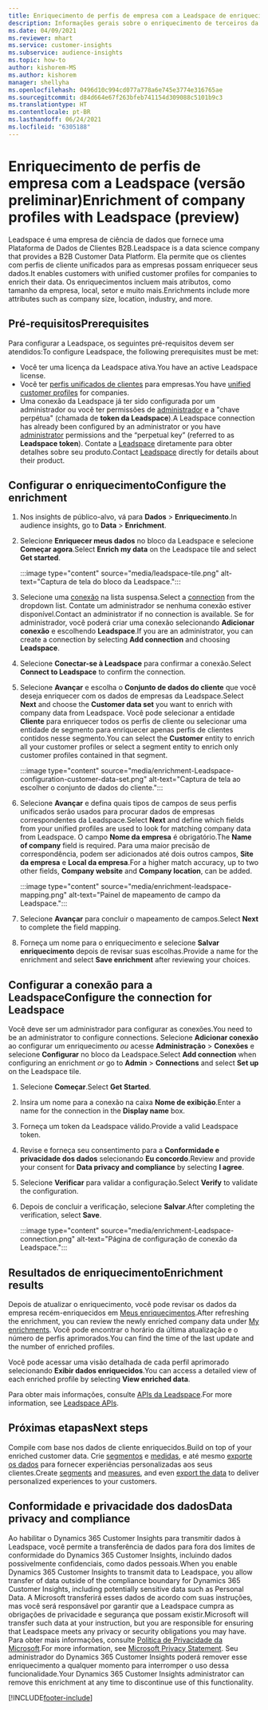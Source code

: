 ```yaml
---
title: Enriquecimento de perfis de empresa com a Leadspace de enriquecimento de terceiros
description: Informações gerais sobre o enriquecimento de terceiros da Leadspace.
ms.date: 04/09/2021
ms.reviewer: mhart
ms.service: customer-insights
ms.subservice: audience-insights
ms.topic: how-to
author: kishorem-MS
ms.author: kishorem
manager: shellyha
ms.openlocfilehash: 0496d10c994cd077a778a6e745e3774e316765ae
ms.sourcegitcommit: d84d664e67f263bfeb741154d309088c5101b9c3
ms.translationtype: HT
ms.contentlocale: pt-BR
ms.lasthandoff: 06/24/2021
ms.locfileid: "6305188"
---
```

# <a name="enrichment-of-company-profiles-with-leadspace-preview"></a><span data-ttu-id="94ff6-103">Enriquecimento de perfis de empresa com a Leadspace (versão preliminar)</span><span class="sxs-lookup"><span data-stu-id="94ff6-103">Enrichment of company profiles with Leadspace (preview)</span></span>

<span data-ttu-id="94ff6-104">Leadspace é uma empresa de ciência de dados que fornece uma Plataforma de Dados de Clientes B2B.</span><span class="sxs-lookup"><span data-stu-id="94ff6-104">Leadspace is a data science company that provides a B2B Customer Data Platform.</span></span> <span data-ttu-id="94ff6-105">Ela permite que os clientes com perfis de cliente unificados para as empresas possam enriquecer seus dados.</span><span class="sxs-lookup"><span data-stu-id="94ff6-105">It enables customers with unified customer profiles for companies to enrich their data.</span></span> <span data-ttu-id="94ff6-106">Os enriquecimentos incluem mais atributos, como tamanho da empresa, local, setor e muito mais.</span><span class="sxs-lookup"><span data-stu-id="94ff6-106">Enrichments include more attributes such as company size, location, industry, and more.</span></span>

## <a name="prerequisites"></a><span data-ttu-id="94ff6-107">Pré-requisitos</span><span class="sxs-lookup"><span data-stu-id="94ff6-107">Prerequisites</span></span>

<span data-ttu-id="94ff6-108">Para configurar a Leadspace, os seguintes pré-requisitos devem ser atendidos:</span><span class="sxs-lookup"><span data-stu-id="94ff6-108">To configure Leadspace, the following prerequisites must be met:</span></span>

- <span data-ttu-id="94ff6-109">Você ter uma licença da Leadspace ativa.</span><span class="sxs-lookup"><span data-stu-id="94ff6-109">You have an active Leadspace license.</span></span>
- <span data-ttu-id="94ff6-110">Você ter [perfis unificados de clientes](customer-profiles.md) para empresas.</span><span class="sxs-lookup"><span data-stu-id="94ff6-110">You have [unified customer profiles](customer-profiles.md) for companies.</span></span>
- <span data-ttu-id="94ff6-111">Uma conexão da Leadspace já ter sido configurada por um administrador ou você ter permissões de [administrador](permissions.md#administrator) e a "chave perpétua" (chamada de **token da Leadspace**).</span><span class="sxs-lookup"><span data-stu-id="94ff6-111">A Leadspace connection has already been configured by an administrator or you have [administrator](permissions.md#administrator) permissions and the “perpetual key” (referred to as **Leadspace token**).</span></span> <span data-ttu-id="94ff6-112">Contate a [Leadspace](https://www.leadspace.com/products/leadspace-on-demand/) diretamente para obter detalhes sobre seu produto.</span><span class="sxs-lookup"><span data-stu-id="94ff6-112">Contact [Leadspace](https://www.leadspace.com/products/leadspace-on-demand/) directly for details about their product.</span></span>

## <a name="configure-the-enrichment"></a><span data-ttu-id="94ff6-113">Configurar o enriquecimento</span><span class="sxs-lookup"><span data-stu-id="94ff6-113">Configure the enrichment</span></span>

1. <span data-ttu-id="94ff6-114">Nos insights de público-alvo, vá para **Dados** > **Enriquecimento**.</span><span class="sxs-lookup"><span data-stu-id="94ff6-114">In audience insights, go to **Data** > **Enrichment**.</span></span>

1. <span data-ttu-id="94ff6-115">Selecione **Enriquecer meus dados** no bloco da Leadspace e selecione **Começar agora**.</span><span class="sxs-lookup"><span data-stu-id="94ff6-115">Select **Enrich my data** on the Leadspace tile and select **Get started**.</span></span>

   :::image type="content" source="media/leadspace-tile.png" alt-text="Captura de tela do bloco da Leadspace.":::

1. <span data-ttu-id="94ff6-117">Selecione uma [conexão](connections.md) na lista suspensa.</span><span class="sxs-lookup"><span data-stu-id="94ff6-117">Select a [connection](connections.md) from the dropdown list.</span></span> <span data-ttu-id="94ff6-118">Contate um administrador se nenhuma conexão estiver disponível.</span><span class="sxs-lookup"><span data-stu-id="94ff6-118">Contact an administrator if no connection is available.</span></span> <span data-ttu-id="94ff6-119">Se for administrador, você poderá criar uma conexão selecionando **Adicionar conexão** e escolhendo **Leadspace**.</span><span class="sxs-lookup"><span data-stu-id="94ff6-119">If you are an administrator, you can create a connection by selecting **Add connection** and choosing **Leadspace**.</span></span> 

1. <span data-ttu-id="94ff6-120">Selecione **Conectar-se à Leadspace** para confirmar a conexão.</span><span class="sxs-lookup"><span data-stu-id="94ff6-120">Select **Connect to Leadspace** to confirm the connection.</span></span>

1. <span data-ttu-id="94ff6-121">Selecione **Avançar** e escolha o **Conjunto de dados do cliente** que você deseja enriquecer com os dados de empresas da Leadspace.</span><span class="sxs-lookup"><span data-stu-id="94ff6-121">Select **Next** and choose the **Customer data set** you want to enrich with company data from Leadspace.</span></span> <span data-ttu-id="94ff6-122">Você pode selecionar a entidade **Cliente** para enriquecer todos os perfis de cliente ou selecionar uma entidade de segmento para enriquecer apenas perfis de clientes contidos nesse segmento.</span><span class="sxs-lookup"><span data-stu-id="94ff6-122">You can select the **Customer** entity to enrich all your customer profiles or select a segment entity to enrich only customer profiles contained in that segment.</span></span>

    :::image type="content" source="media/enrichment-Leadspace-configuration-customer-data-set.png" alt-text="Captura de tela ao escolher o conjunto de dados do cliente.":::

1. <span data-ttu-id="94ff6-124">Selecione **Avançar** e defina quais tipos de campos de seus perfis unificados serão usados para procurar dados de empresas correspondentes da Leadspace.</span><span class="sxs-lookup"><span data-stu-id="94ff6-124">Select **Next** and define which fields from your unified profiles are used to look for matching company data from Leadspace.</span></span> <span data-ttu-id="94ff6-125">O campo **Nome da empresa** é obrigatório.</span><span class="sxs-lookup"><span data-stu-id="94ff6-125">The **Name of company** field is required.</span></span> <span data-ttu-id="94ff6-126">Para uma maior precisão de correspondência, podem ser adicionados até dois outros campos, **Site da empresa** e **Local da empresa**.</span><span class="sxs-lookup"><span data-stu-id="94ff6-126">For a higher match accuracy, up to two other fields, **Company website** and **Company location**, can be added.</span></span>

   :::image type="content" source="media/enrichment-leadspace-mapping.png" alt-text="Painel de mapeamento de campo da Leadspace.":::

1. <span data-ttu-id="94ff6-128">Selecione **Avançar** para concluir o mapeamento de campos.</span><span class="sxs-lookup"><span data-stu-id="94ff6-128">Select **Next** to complete the field mapping.</span></span>

1. <span data-ttu-id="94ff6-129">Forneça um nome para o enriquecimento e selecione **Salvar enriquecimento** depois de revisar suas escolhas.</span><span class="sxs-lookup"><span data-stu-id="94ff6-129">Provide a name for the enrichment and select **Save enrichment** after reviewing your choices.</span></span>


## <a name="configure-the-connection-for-leadspace"></a><span data-ttu-id="94ff6-130">Configurar a conexão para a Leadspace</span><span class="sxs-lookup"><span data-stu-id="94ff6-130">Configure the connection for Leadspace</span></span> 

<span data-ttu-id="94ff6-131">Você deve ser um administrador para configurar as conexões.</span><span class="sxs-lookup"><span data-stu-id="94ff6-131">You need to be an administrator to configure connections.</span></span> <span data-ttu-id="94ff6-132">Selecione **Adicionar conexão** ao configurar um enriquecimento *ou* acesse **Administração** > **Conexões** e selecione **Configurar** no bloco da Leadspace.</span><span class="sxs-lookup"><span data-stu-id="94ff6-132">Select **Add connection** when configuring an enrichment *or* go to **Admin** > **Connections** and select **Set up** on the Leadspace tile.</span></span>

1. <span data-ttu-id="94ff6-133">Selecione **Começar**.</span><span class="sxs-lookup"><span data-stu-id="94ff6-133">Select **Get Started**.</span></span> 

1. <span data-ttu-id="94ff6-134">Insira um nome para a conexão na caixa **Nome de exibição**.</span><span class="sxs-lookup"><span data-stu-id="94ff6-134">Enter a name for the connection in the **Display name** box.</span></span>

1. <span data-ttu-id="94ff6-135">Forneça um token da Leadspace válido.</span><span class="sxs-lookup"><span data-stu-id="94ff6-135">Provide a valid Leadspace token.</span></span>

1. <span data-ttu-id="94ff6-136">Revise e forneça seu consentimento para a **Conformidade e privacidade dos dados** selecionando **Eu concordo**.</span><span class="sxs-lookup"><span data-stu-id="94ff6-136">Review and provide your consent for **Data privacy and compliance** by selecting **I agree**.</span></span>

1. <span data-ttu-id="94ff6-137">Selecione **Verificar** para validar a configuração.</span><span class="sxs-lookup"><span data-stu-id="94ff6-137">Select **Verify** to validate the configuration.</span></span>

1. <span data-ttu-id="94ff6-138">Depois de concluir a verificação, selecione **Salvar**.</span><span class="sxs-lookup"><span data-stu-id="94ff6-138">After completing the verification, select **Save**.</span></span>
   
   :::image type="content" source="media/enrichment-Leadspace-connection.png" alt-text="Página de configuração de conexão da Leadspace.":::

## <a name="enrichment-results"></a><span data-ttu-id="94ff6-140">Resultados de enriquecimento</span><span class="sxs-lookup"><span data-stu-id="94ff6-140">Enrichment results</span></span>

<span data-ttu-id="94ff6-141">Depois de atualizar o enriquecimento, você pode revisar os dados da empresa recém-enriquecidos em [Meus enriquecimentos](enrichment-hub.md).</span><span class="sxs-lookup"><span data-stu-id="94ff6-141">After refreshing the enrichment, you can review the newly enriched company data under [My enrichments](enrichment-hub.md).</span></span> <span data-ttu-id="94ff6-142">Você pode encontrar o horário da última atualização e o número de perfis aprimorados.</span><span class="sxs-lookup"><span data-stu-id="94ff6-142">You can find the time of the last update and the number of enriched profiles.</span></span>

<span data-ttu-id="94ff6-143">Você pode acessar uma visão detalhada de cada perfil aprimorado selecionando **Exibir dados enriquecidos**.</span><span class="sxs-lookup"><span data-stu-id="94ff6-143">You can access a detailed view of each enriched profile by selecting **View enriched data**.</span></span>

<span data-ttu-id="94ff6-144">Para obter mais informações, consulte [APIs da Leadspace](https://support.leadspace.com/hc/en-us/sections/201997649-API).</span><span class="sxs-lookup"><span data-stu-id="94ff6-144">For more information, see [Leadspace APIs](https://support.leadspace.com/hc/en-us/sections/201997649-API).</span></span>

## <a name="next-steps"></a><span data-ttu-id="94ff6-145">Próximas etapas</span><span class="sxs-lookup"><span data-stu-id="94ff6-145">Next steps</span></span>

<span data-ttu-id="94ff6-146">Compile com base nos dados de cliente enriquecidos.</span><span class="sxs-lookup"><span data-stu-id="94ff6-146">Build on top of your enriched customer data.</span></span> <span data-ttu-id="94ff6-147">Crie [segmentos](segments.md) e [medidas](measures.md), e até mesmo [exporte os dados](export-destinations.md) para fornecer experiências personalizadas aos seus clientes.</span><span class="sxs-lookup"><span data-stu-id="94ff6-147">Create [segments](segments.md) and [measures](measures.md), and even [export the data](export-destinations.md) to deliver personalized experiences to your customers.</span></span>

## <a name="data-privacy-and-compliance"></a><span data-ttu-id="94ff6-148">Conformidade e privacidade dos dados</span><span class="sxs-lookup"><span data-stu-id="94ff6-148">Data privacy and compliance</span></span>

<span data-ttu-id="94ff6-149">Ao habilitar o Dynamics 365 Customer Insights para transmitir dados à Leadspace, você permite a transferência de dados para fora dos limites de conformidade do Dynamics 365 Customer Insights, incluindo dados possivelmente confidenciais, como dados pessoais.</span><span class="sxs-lookup"><span data-stu-id="94ff6-149">When you enable Dynamics 365 Customer Insights to transmit data to Leadspace, you allow transfer of data outside of the compliance boundary for Dynamics 365 Customer Insights, including potentially sensitive data such as Personal Data.</span></span> <span data-ttu-id="94ff6-150">A Microsoft transferirá esses dados de acordo com suas instruções, mas você será responsável por garantir que a Leadspace cumpra as obrigações de privacidade e segurança que possam existir.</span><span class="sxs-lookup"><span data-stu-id="94ff6-150">Microsoft will transfer such data at your instruction, but you are responsible for ensuring that Leadspace meets any privacy or security obligations you may have.</span></span> <span data-ttu-id="94ff6-151">Para obter mais informações, consulte [Política de Privacidade da Microsoft](https://go.microsoft.com/fwlink/?linkid=396732).</span><span class="sxs-lookup"><span data-stu-id="94ff6-151">For more information, see [Microsoft Privacy Statement](https://go.microsoft.com/fwlink/?linkid=396732).</span></span>
<span data-ttu-id="94ff6-152">Seu administrador do Dynamics 365 Customer Insights poderá remover esse enriquecimento a qualquer momento para interromper o uso dessa funcionalidade.</span><span class="sxs-lookup"><span data-stu-id="94ff6-152">Your Dynamics 365 Customer Insights administrator can remove this enrichment at any time to discontinue use of this functionality.</span></span>


[!INCLUDE[footer-include](../includes/footer-banner.md)]
